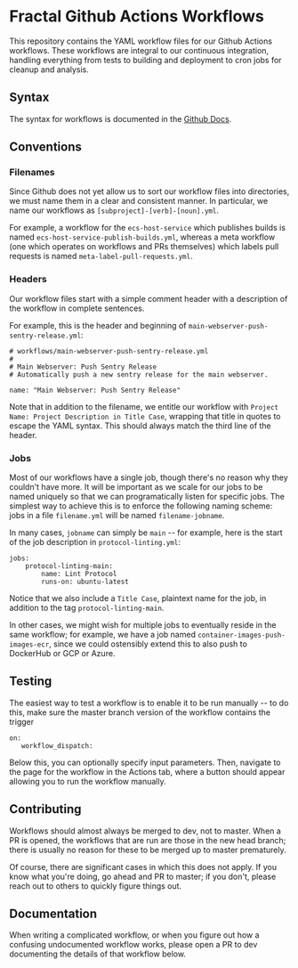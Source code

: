 # Fractal Github Actions Workflows

This repository contains the YAML workflow files for our Github Actions workflows. These workflows are integral to our continuous integration, handling everything from tests to building and deployment to cron jobs for cleanup and analysis.

## Syntax

The syntax for workflows is documented in the [Github Docs](https://docs.github.com/en/free-pro-team@latest/actions/reference/workflow-syntax-for-github-actions).

## Conventions

### Filenames

Since Github does not yet allow us to sort our workflow files into directories, we must name them in a clear and consistent manner. In particular, we name our workflows as `[subproject]-[verb]-[noun].yml`.

For example, a workflow for the `ecs-host-service` which publishes builds is named `ecs-host-service-publish-builds.yml`, whereas a meta workflow (one which operates on workflows and PRs themselves) which labels pull requests is named `meta-label-pull-requests.yml`.

### Headers

Our workflow files start with a simple comment header with a description of the workflow in complete sentences.

For example, this is the header and beginning of `main-webserver-push-sentry-release.yml`:

```
# workflows/main-webserver-push-sentry-release.yml
#
# Main Webserver: Push Sentry Release
# Automatically push a new sentry release for the main webserver.

name: "Main Webserver: Push Sentry Release"
```

Note that in addition to the filename, we entitle our workflow with `Project Name: Project Description in Title Case`, wrapping that title in quotes to escape the YAML syntax. This should always match the third line of the header.

### Jobs

Most of our workflows have a single job, though there's no reason why they couldn't have more. It will be important as we scale for our jobs to be named uniquely so that we can programatically listen for specific jobs. The simplest way to achieve this is to enforce the following naming scheme: jobs in a file `filename.yml` will be named `filename-jobname`.

In many cases, `jobname` can simply be `main` -- for example, here is the start of the job description in `protocol-linting.yml`:

```
jobs:
    protocol-linting-main:
        name: Lint Protocol
        runs-on: ubuntu-latest
```

Notice that we also include a `Title Case`, plaintext name for the job, in addition to the tag `protocol-linting-main`.

In other cases, we might wish for multiple jobs to eventually reside in the same workflow; for example, we have a job named `container-images-push-images-ecr`, since we could ostensibly extend this to also push to DockerHub or GCP or Azure.

## Testing

The easiest way to test a workflow is to enable it to be run manually -- to do this, make sure the master branch version of the workflow contains the trigger

```
on:
   workflow_dispatch:
```

Below this, you can optionally specify input parameters. Then, navigate to the page for the workflow in the Actions tab, where a button should appear allowing you to run the workflow manually.

## Contributing

Workflows should almost always be merged to dev, not to master. When a PR is opened, the workflows that are run are those in the new head branch; there is usually no reason for these to be merged up to master prematurely.

Of course, there are significant cases in which this does not apply. If you know what you're doing, go ahead and PR to master; if you don't, please reach out to others to quickly figure things out.

## Documentation

When writing a complicated workflow, or when you figure out how a confusing undocumented workflow works, please open a PR to dev documenting the details of that workflow below.
